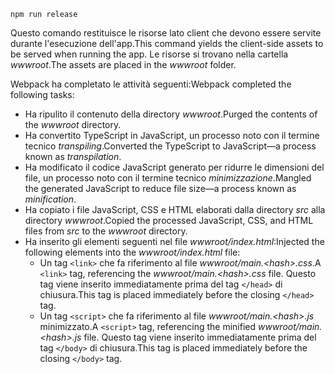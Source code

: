 ```console
npm run release
```

<span data-ttu-id="2233e-101">Questo comando restituisce le risorse lato client che devono essere servite durante l'esecuzione dell'app.</span><span class="sxs-lookup"><span data-stu-id="2233e-101">This command yields the client-side assets to be served when running the app.</span></span> <span data-ttu-id="2233e-102">Le risorse si trovano nella cartella *wwwroot*.</span><span class="sxs-lookup"><span data-stu-id="2233e-102">The assets are placed in the *wwwroot* folder.</span></span>

<span data-ttu-id="2233e-103">Webpack ha completato le attività seguenti:</span><span class="sxs-lookup"><span data-stu-id="2233e-103">Webpack completed the following tasks:</span></span>

* <span data-ttu-id="2233e-104">Ha ripulito il contenuto della directory *wwwroot*.</span><span class="sxs-lookup"><span data-stu-id="2233e-104">Purged the contents of the *wwwroot* directory.</span></span>
* <span data-ttu-id="2233e-105">Ha convertito TypeScript in JavaScript, un processo noto con il termine tecnico *transpiling*.</span><span class="sxs-lookup"><span data-stu-id="2233e-105">Converted the TypeScript to JavaScript&mdash;a process known as *transpilation*.</span></span>
* <span data-ttu-id="2233e-106">Ha modificato il codice JavaScript generato per ridurre le dimensioni del file, un processo noto con il termine tecnico *minimizzazione*.</span><span class="sxs-lookup"><span data-stu-id="2233e-106">Mangled the generated JavaScript to reduce file size&mdash;a process known as *minification*.</span></span>
* <span data-ttu-id="2233e-107">Ha copiato i file JavaScript, CSS e HTML elaborati dalla directory *src* alla directory *wwwroot*.</span><span class="sxs-lookup"><span data-stu-id="2233e-107">Copied the processed JavaScript, CSS, and HTML files from *src* to the *wwwroot* directory.</span></span>
* <span data-ttu-id="2233e-108">Ha inserito gli elementi seguenti nel file *wwwroot/index.html*:</span><span class="sxs-lookup"><span data-stu-id="2233e-108">Injected the following elements into the *wwwroot/index.html* file:</span></span>
    * <span data-ttu-id="2233e-109">Un tag `<link>` che fa riferimento al file *wwwroot/main.\<hash\>.css*.</span><span class="sxs-lookup"><span data-stu-id="2233e-109">A `<link>` tag, referencing the *wwwroot/main.\<hash\>.css* file.</span></span> <span data-ttu-id="2233e-110">Questo tag viene inserito immediatamente prima del tag `</head>` di chiusura.</span><span class="sxs-lookup"><span data-stu-id="2233e-110">This tag is placed immediately before the closing `</head>` tag.</span></span>
    * <span data-ttu-id="2233e-111">Un tag `<script>` che fa riferimento al file *wwwroot/main.\<hash\>.js* minimizzato.</span><span class="sxs-lookup"><span data-stu-id="2233e-111">A `<script>` tag, referencing the minified *wwwroot/main.\<hash\>.js* file.</span></span> <span data-ttu-id="2233e-112">Questo tag viene inserito immediatamente prima del tag `</body>` di chiusura.</span><span class="sxs-lookup"><span data-stu-id="2233e-112">This tag is placed immediately before the closing `</body>` tag.</span></span>
